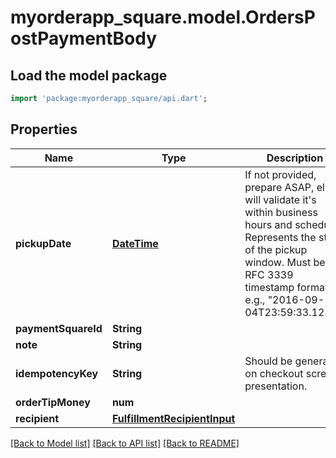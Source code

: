 # myorderapp_square.model.OrdersPostPaymentBody

## Load the model package
```dart
import 'package:myorderapp_square/api.dart';
```

## Properties
Name | Type | Description | Notes
------------ | ------------- | ------------- | -------------
**pickupDate** | [**DateTime**](DateTime.md) | If not provided, prepare ASAP, else will validate it's within business hours and schedule. Represents the start of the pickup window. Must be in RFC 3339 timestamp format, e.g., \"2016-09-04T23:59:33.123Z\". | [optional] 
**paymentSquareId** | **String** |  | 
**note** | **String** |  | [optional] 
**idempotencyKey** | **String** | Should be generated on checkout screen presentation. | 
**orderTipMoney** | **num** |  | 
**recipient** | [**FulfillmentRecipientInput**](FulfillmentRecipientInput.md) |  | [optional] 

[[Back to Model list]](../README.md#documentation-for-models) [[Back to API list]](../README.md#documentation-for-api-endpoints) [[Back to README]](../README.md)


